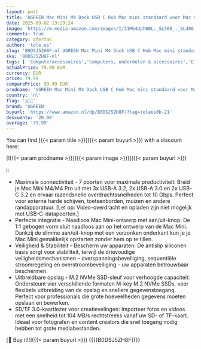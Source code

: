 ```yaml
---
layout: post
title: 'UGREEN Mac Mini M4 Dock USB C Hub Mac mini standaard voor Mac mini M4/M4 Pro met M.2 NVMe SSD-uitbreiding 7 USB-poorten 10 Gbps SD/TF'
date: 2025-09-02 13:29:24
image: 'https://m.media-amazon.com/images/I/31MG4Uph0BL._SL500_._SL400_.jpg'
comments: true
category: ofertas
author: 'tole.es'
slug: 'B0DSJ5ZH8F-nl UGREEN Mac Mini M4 Dock USB C Hub Mac mini standaard voor...'
sku: 'B0DSJ5ZH8F-nl'
tags: [ 'Computeraccessoires','Computers, onderdelen & accessoires','Elektronica','USB-hubs','ugreen','🇳🇱', ]
actualPrice: 79.99 EUR
currency: EUR
price: 79.99
comparePrice: 99.99 EUR
prodname: 'UGREEN Mac Mini M4 Dock USB C Hub Mac mini standaard voor Mac mini M4/M4 Pro met M.2 NVMe SSD-uitbreiding 7 USB-poorten 10 Gbps SD/TF'
country: 'nl'
flag: '🇳🇱'
brand: 'UGREEN'
buyurl: 'https://www.amazon.nl/dp/B0DSJ5ZH8F/?tag=tolees0b-21'
descuento: '20.00'
average: '79.99'
---
```


You can find [{{< param title >}}]({{< param buyurl >}}) with a discount here:

[![{{< param prodname >}}]({{< param image >}})]({{< param buyurl >}})

ℹ️:

- Maximale connectiviteit - 7 poorten voor maximale productiviteit: Breid je Mac Mini M4/M4 Pro uit met 3x USB-A 3.2, 2x USB-A 3.0 en 2x USB-C 3.2 en ervaar razendsnelle overdrachtssnelheden tot 10 Gbps. Perfect voor externe harde schijven, toetsenborden, muizen en andere randapparatuur. [Let op: Video-overdracht en opladen zijn niet mogelijk met USB-C-datapoorten.]
- Perfecte integratie - Naadloos Mac Mini-ontwerp met aan/uit-knop: De 1:1 gebogen vorm sluit naadloos aan op het ontwerp van de Mac Mini. Dankzij de slimme aan/uit-knop met een verzonken onderkant kun je je Mac Mini gemakkelijk opstarten zonder hem op te tillen.
- Veiligheid & Stabiliteit – Bescherm uw apparaten: De antislip siliconen basis zorgt voor stabiliteit, terwijl de drievoudige veiligheidsmechanismen – overspanningsbeveiliging, sequentiële stroomregeling en overstroombeveiliging – uw apparaten betrouwbaar beschermen.
- Uitbreidbare opslag - M.2 NVMe SSD-sleuf voor verhoogde capaciteit: Ondersteunt vier verschillende formaten M-key M.2 NVMe SSDs, voor flexibele uitbreiding van de opslag en snellere gegevenstoegang. Perfect voor professionals die grote hoeveelheden gegevens moeten opslaan en bewerken.
- SD/TF 3.0-kaartlezer voor creatievelingen: Importeer fotos en videos met een snelheid tot 104 MB/s rechtstreeks vanaf uw SD- of TF-kaart. Ideaal voor fotografen en content creators die snel toegang nodig hebben tot grote mediabestanden.

[🛒 Buy it!!]({{< param buyurl >}})
{{<world>}}B0DSJ5ZH8F{{</world>}}
